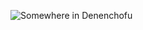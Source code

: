 ![Somewhere in Denenchofu](https://github.com/JuanitoFatas/JuanitoFatas/assets/1000669/e978afb8-bb24-46f6-a52f-f17894f490b5)
